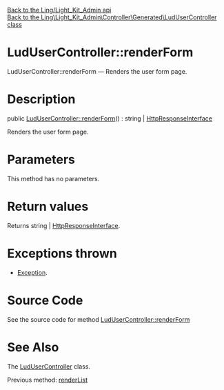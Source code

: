 [Back to the Ling/Light_Kit_Admin api](https://github.com/lingtalfi/Light_Kit_Admin/blob/master/doc/api/Ling/Light_Kit_Admin.md)<br>
[Back to the Ling\Light_Kit_Admin\Controller\Generated\LudUserController class](https://github.com/lingtalfi/Light_Kit_Admin/blob/master/doc/api/Ling/Light_Kit_Admin/Controller/Generated/LudUserController.md)


LudUserController::renderForm
================



LudUserController::renderForm — Renders the user form page.




Description
================


public [LudUserController::renderForm](https://github.com/lingtalfi/Light_Kit_Admin/blob/master/doc/api/Ling/Light_Kit_Admin/Controller/Generated/LudUserController/renderForm.md)() : string | [HttpResponseInterface](https://github.com/lingtalfi/Light/blob/master/doc/api/Ling/Light/Http/HttpResponseInterface.md)




Renders the user form page.




Parameters
================

This method has no parameters.


Return values
================

Returns string | [HttpResponseInterface](https://github.com/lingtalfi/Light/blob/master/doc/api/Ling/Light/Http/HttpResponseInterface.md).


Exceptions thrown
================

- [Exception](http://php.net/manual/en/class.exception.php).&nbsp;







Source Code
===========
See the source code for method [LudUserController::renderForm](https://github.com/lingtalfi/Light_Kit_Admin/blob/master/Controller/Generated/LudUserController.php#L40-L61)


See Also
================

The [LudUserController](https://github.com/lingtalfi/Light_Kit_Admin/blob/master/doc/api/Ling/Light_Kit_Admin/Controller/Generated/LudUserController.md) class.

Previous method: [renderList](https://github.com/lingtalfi/Light_Kit_Admin/blob/master/doc/api/Ling/Light_Kit_Admin/Controller/Generated/LudUserController/renderList.md)<br>

